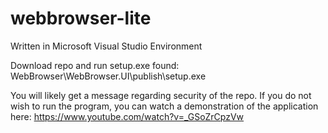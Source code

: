 # webbrowser-lite
Written in Microsoft Visual Studio Environment

Download repo and run setup.exe found:
WebBrowser\WebBrowser.UI\publish\setup.exe

You will likely get a message regarding security of the repo.
If you do not wish to run the program, you can watch a demonstration of the application here:
https://www.youtube.com/watch?v=_GSoZrCpzVw
